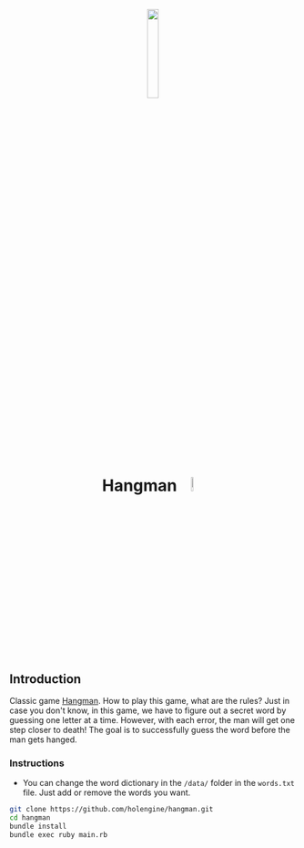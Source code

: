 <p align="center">
  <img src="https://i.imgur.com/q4iFdXc.png" style="image-rendering: pixelated;" "alt="logo" width="20%"/>
</p>
<h1 align="center">
  Hangman
  <img src="https://img.shields.io/badge/Ruby-3.1.0-brightgreen" style="image-rendering: pixelated;" "alt="logo" width="8%"/>
</h1>

## Introduction

Classic game [Hangman](<https://en.wikipedia.org/wiki/Hangman_(game)>). How to play this game, what are the rules? Just in case you don't know, in this game, we have to figure out a secret word by guessing one letter at a time. However, with each error, the man will get one step closer to death! The goal is to successfully guess the word before the man gets hanged.

### Instructions

- You can change the word dictionary in the ```/data/``` folder in the ```words.txt``` file. Just add or remove the words you want.

```bash
git clone https://github.com/holengine/hangman.git
cd hangman
bundle install
bundle exec ruby main.rb
```
